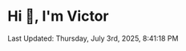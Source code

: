 <h1>Hi 👋, I'm Victor </h1>

<!--RECENT_ACTIVITY:start-->
<!--RECENT_ACTIVITY:end-->

<!--RECENT_ACTIVITY:last_update-->
Last Updated: Thursday, July 3rd, 2025, 8:41:18 PM
<!--RECENT_ACTIVITY:last_update_end-->

